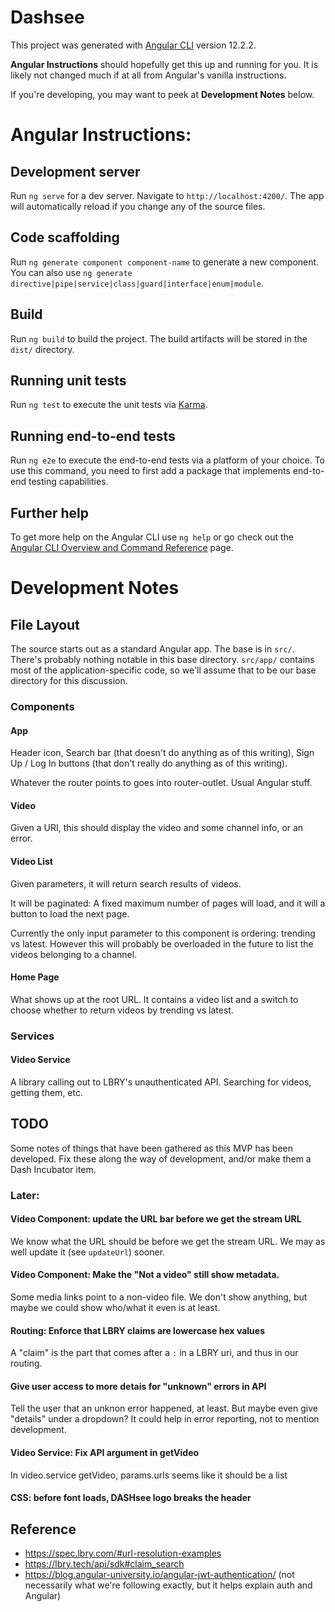 # Dashsee

This project was generated with [Angular CLI](https://github.com/angular/angular-cli) version 12.2.2.

**Angular Instructions** should hopefully get this up and running for you. It is likely not changed much if at all from Angular's vanilla instructions.

If you're developing, you may want to peek at **Development Notes** below.

# Angular Instructions:

## Development server

Run `ng serve` for a dev server. Navigate to `http://localhost:4200/`. The app will automatically reload if you change any of the source files.

## Code scaffolding

Run `ng generate component component-name` to generate a new component. You can also use `ng generate directive|pipe|service|class|guard|interface|enum|module`.

## Build

Run `ng build` to build the project. The build artifacts will be stored in the `dist/` directory.

## Running unit tests

Run `ng test` to execute the unit tests via [Karma](https://karma-runner.github.io).

## Running end-to-end tests

Run `ng e2e` to execute the end-to-end tests via a platform of your choice. To use this command, you need to first add a package that implements end-to-end testing capabilities.

## Further help

To get more help on the Angular CLI use `ng help` or go check out the [Angular CLI Overview and Command Reference](https://angular.io/cli) page.

# Development Notes

## File Layout

The source starts out as a standard Angular app. The base is in `src/`. There's probably nothing notable in this base directory. `src/app/` contains most of the application-specific code, so we'll assume that to be our base directory for this discussion.

### Components

#### App

Header icon, Search bar (that doesn't do anything as of this writing), Sign Up / Log In buttons (that don't really do anything as of this writing).

Whatever the router points to goes into router-outlet. Usual Angular stuff.

#### Video

Given a URI, this should display the video and some channel info, or an error.

#### Video List

Given parameters, it will return search results of videos.

It will be paginated: A fixed maximum number of pages will load, and it will a button to load the next page.

Currently the only input parameter to this component is ordering: trending vs latest. However this will probably be overloaded in the future to list the videos belonging to a channel.

#### Home Page

What shows up at the root URL. It contains a video list and a switch to choose whether to return videos by trending vs latest.

### Services

#### Video Service

A library calling out to LBRY's unauthenticated API. Searching for videos, getting them, etc.

## TODO

Some notes of things that have been gathered as this MVP has been developed. Fix these along the way of development, and/or make them a Dash Incubator item.

### Later:

#### Video Component: update the URL bar before we get the stream URL

We know what the URL should be before we get the stream URL. We may as well update it (see `updateUrl`) sooner.

#### Video Component: Make the "Not a video" still show metadata.

Some media links point to a non-video file. We don't show anything, but maybe we could show who/what it even is at least.

#### Routing: Enforce that LBRY claims are lowercase hex values

A "claim" is the part that comes after a `:` in a LBRY uri, and thus in our routing.

#### Give user access to more detais for "unknown" errors in API

Tell the user that an unknon error happened, at least. But maybe even give "details" under a dropdown? It could help in error reporting, not to mention development.

#### Video Service: Fix API argument in getVideo

In video.service getVideo, params.urls seems like it should be a list

#### CSS: before font loads, DASHsee logo breaks the header

## Reference

* https://spec.lbry.com/#url-resolution-examples
* https://lbry.tech/api/sdk#claim_search
* https://blog.angular-university.io/angular-jwt-authentication/ (not necessarily what we're following exactly, but it helps explain auth and Angular)


